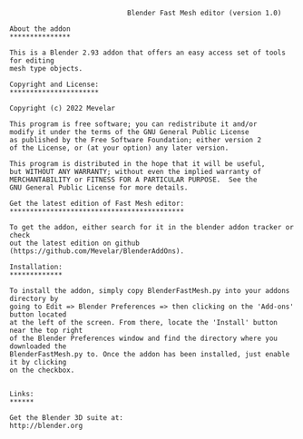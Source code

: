 	                             Blender Fast Mesh editor (version 1.0)
	
	About the addon
	***************
	
	This is a Blender 2.93 addon that offers an easy access set of tools for editing
	mesh type objects.
	
	Copyright and License:
	**********************
	
	Copyright (c) 2022 Mevelar
	
	This program is free software; you can redistribute it and/or
	modify it under the terms of the GNU General Public License
	as published by the Free Software Foundation; either version 2
	of the License, or (at your option) any later version.
	
	This program is distributed in the hope that it will be useful,
	but WITHOUT ANY WARRANTY; without even the implied warranty of
	MERCHANTABILITY or FITNESS FOR A PARTICULAR PURPOSE.  See the
	GNU General Public License for more details.
	
	Get the latest edition of Fast Mesh editor:
	*******************************************
	
	To get the addon, either search for it in the blender addon tracker or check
	out the latest edition on github (https://github.com/Mevelar/BlenderAddOns).
	
	Installation:
	*************
	
	To install the addon, simply copy BlenderFastMesh.py into your addons directory by
	going to Edit => Blender Preferences => then clicking on the 'Add-ons' button located
	at the left of the screen. From there, locate the 'Install' button near the top right
	of the Blender Preferences window and find the directory where you downloaded the 
	BlenderFastMesh.py to. Once the addon has been installed, just enable it by clicking 
	on the checkbox.
	
		
	Links:
	******
	
	Get the Blender 3D suite at:
	http://blender.org
	
